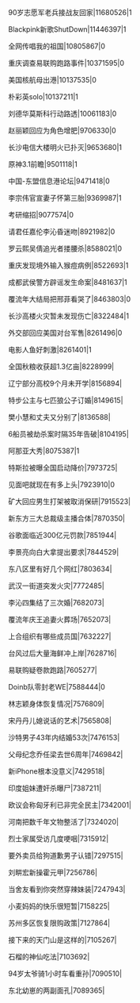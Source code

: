 90岁志愿军老兵接战友回家|11680526|1

Blackpink新歌ShutDown|11446397|1

全网传唱我的祖国|10805867|0

重庆调查易联购跑路事件|10371595|0

美国核航母出港|10137535|0

朴彩英solo|10137211|1

刘德华莫斯科行动路透|10061183|0

赵丽颖回应为角色增肥|9706330|0

长沙电信大楼明火已扑灭|9653680|1

原神3.1前瞻|9501118|1

中国-东盟信息港论坛|9471418|0

李宗伟官宣妻子怀第三胎|9369987|1

考研缩招|9077574|0

请君任嘉伦李沁昏迷吻|8921982|0

罗云熙吴倩追光者搂腰杀|8588021|0

重庆发现境外输入猴痘病例|8522693|1

成都武侯警方辟谣发生命案|8481637|1

覆流年大结局把邢菲看哭了|8463803|0

长沙高楼火灾暂未发现伤亡|8322484|1

外交部回应美国对台军售|8261496|0

电影人鱼好刺激|8261401|1

全国秋粮收获超1.3亿亩|8228999|

辽宁部分高校9个月未开学|8156894|

特步公主与七匹狼公子订婚|8149615|

樊小慧和丈夫又分别了|8136588|

6船员被劫杀案时隔35年告破|8104195|

阿那亚大秀|8075387|1

特斯拉被曝全国启动降价|7973725|

见面吧就现在有多上头|7923910|0

矿大回应男生打架被取消保研|7915523|

新东方三大总裁级主播合体|7870350|

谷歌面临近300亿元罚款|7851944|

李景亮向白大拿提出要求|7844529|

东八区里有好几个网红|7803634|

武汉一街道突发火灾|7772485|

李沁四集结了三次婚|7682073|

覆流年庆王追妻火葬场|7652073|

上合组织有哪些成员国|7632227|

台风过后大量海鲜冲上岸|7628716|

易联购疑卷款跑路|7605277|

Doinb队零封老WE|7588444|0

林志颖身体恢复情况|7576809|

宋丹丹儿媳说话的艺术|7565808|

沙特男子43年内结婚53次|7476153|

父母纪念乔任梁去世6周年|7469842|

新iPhone根本没意义|7429518|

印度姐妹遭奸杀曝尸|7387211|

欧议会称匈牙利已非完全民主|7342001|

河南把数千年文物整活了|7324020|

烈士家属受访几度哽咽|7315912|

要外卖员给狗道歉男子认错|7297515|

刘畊宏新操霍元甲|7256786|

当舍友看到你突然穿辣妹装|7247943|

小麦妈妈的快乐很短暂|7158225|

苏州多区恢复限购政策|7127864|

接下来的天门山是这样的|7105267|

石榴的神仙吃法|7103692|

94岁太爷骑1小时车看重孙|7090510|

东北幼崽的两副面孔|7089365|

